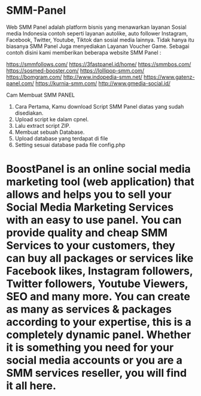 # SMM-Panel

Web SMM Panel adalah platform bisnis yang menawarkan layanan Sosial media Indonesia contoh seperti layanan autolike, auto follower Instagram, Facebook, Twitter, Youtube, Tiktok dan sosial media lainnya. Tidak hanya itu biasanya SMM Panel Juga menyediakan Layanan Voucher Game. 
Sebagai contoh disini kami memberikan beberapa website SMM Panel : 

https://smmfollows.com/
https://3fastpanel.id/home/
https://smmbos.com/
https://sosmed-booster.com/
https://lollipop-smm.com/
https://bomgram.com/
http://www.indopedia-smm.net/
https://www.gatenz-panel.com/
https://kurnia-smm.com/
http://www.gmedia-social.id/

Cam Membuat SMM PANEL 
1. Cara Pertama, Kamu download Script SMM Panel diatas yang sudah disediakan. 
2. Upload script ke dalam cpnel. 
3. Lalu extract script ZIP. 
4. Membuat sebuah Database. 
5. Upload database yang terdapat di file
6. Setting sesuai database pada file config.php


# BoostPanel is an online social media marketing tool (web application) that allows and helps you to sell your Social Media Marketing Services with an easy to use panel. You can provide quality and cheap SMM Services to your customers, they can buy all packages or services like Facebook likes, Instagram followers, Twitter followers, Youtube Viewers, SEO and many more. You can create as many as services & packages according to your expertise, this is a completely dynamic panel. Whether it is something you need for your social media accounts or you are a SMM services reseller, you will find it all here.
